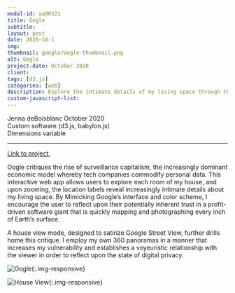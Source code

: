 ```yaml
---
modal-id: aa00321
title: Oogle
subtitle:
layout: post
date: 2020-10-1
img:
thumbnail: google/oogle-thumbnail.png
alt: Oogle
project-date: October 2020
client: 
tags: [d3.js]
categories: [web]
description: Explore the intimate details of my living space through this digital map
custom-javascript-list:
---
```


Jenna deBoisblanc
October 2020  
Custom software (d3.js, babylon.js)   
Dimensions variable  

---
<a href="https://jdeboi.com/Oogle">Link to project.</a>

Oogle critiques the rise of surveillance capitalism, the increasingly dominant economic model whereby tech companies commodify personal data. This interactive web app allows users to explore each room of my house, and upon zooming, the location labels reveal increasingly intimate details about my living space. By Mimicking Google’s interface and color scheme, I encourage the user to reflect upon their potentially inherent trust in a profit-driven software giant that is quickly mapping and photographing every inch of Earth’s surface.  

A house view mode, designed to satirize Google Street View, further drills home this critique. I employ my own 360 panoramas in a manner that increases my vulnerability and establishes a voyeuristic relationship with the viewer in order to reflect upon the state of digital privacy.

![Oogle]({{site.url}}/img/portfolio/google/map.png){:.img-responsive}

![House View]({{site.url}}/img/portfolio/google/houseview.png){:.img-responsive}


